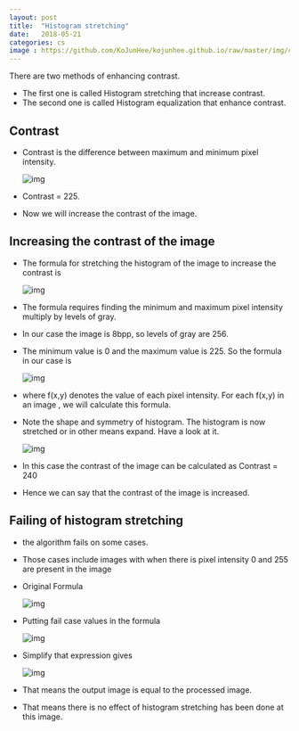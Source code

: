 ```yaml
---
layout: post
title:  "Histogram stretching"
date:   2018-05-21
categories: cs
image : https://github.com/KoJunHee/kojunhee.github.io/raw/master/img/cs_img.jpg
---
```


There are two methods of enhancing contrast. 

- The first one is called Histogram stretching that increase contrast. 
- The second one is called Histogram equalization that enhance contrast.

## Contrast

- Contrast is the difference between maximum and minimum pixel intensity.

  ![img](https://github.com/KoJunHee/kojunhee.github.io/raw/master/img/hisStretch01.png)

- Contrast = 225.
- Now we will increase the contrast of the image.

## Increasing the contrast of the image

- The formula for stretching the histogram of the image to increase the contrast is

  ![img](https://github.com/KoJunHee/kojunhee.github.io/raw/master/img/hisStretch02.png)

- The formula requires finding the minimum and maximum pixel intensity multiply by levels of gray. 

- In our case the image is 8bpp, so levels of gray are 256.

- The minimum value is 0 and the maximum value is 225. So the formula in our case is

  ![img](https://github.com/KoJunHee/kojunhee.github.io/raw/master/img/hisStretch03.png)

- where f(x,y) denotes the value of each pixel intensity. For each f(x,y) in an image , we will calculate this formula.

- Note the shape and symmetry of histogram. The histogram is now stretched or in other means expand. Have a look at it.

  ![img](https://github.com/KoJunHee/kojunhee.github.io/raw/master/img/hisStretch04.png)

- In this case the contrast of the image can be calculated as Contrast = 240

- Hence we can say that the contrast of the image is increased.

## Failing of histogram stretching

- the algorithm fails on some cases. 

- Those cases include images with when there is pixel intensity 0 and 255 are present in the image

- Original Formula

  ![img](https://github.com/KoJunHee/kojunhee.github.io/raw/master/img/hisStretch05.png)

- Putting fail case values in the formula

  ![img](https://github.com/KoJunHee/kojunhee.github.io/raw/master/img/hisStretch06.png)

- Simplify that expression gives

  ![img](https://github.com/KoJunHee/kojunhee.github.io/raw/master/img/hisStretch07.png)

- That means the output image is equal to the processed image. 

- That means there is no effect of histogram stretching has been done at this image.